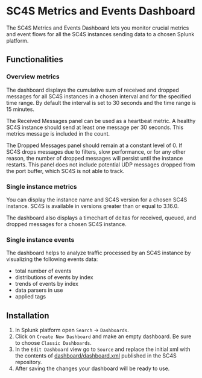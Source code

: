 # SC4S Metrics and Events Dashboard
The SC4S Metrics and Events Dashboard lets you monitor crucial metrics and event flows for all the SC4S instances sending data to a chosen Splunk platform.


## Functionalities

### Overview metrics
The dashboard displays the cumulative sum of received and dropped messages for all SC4S instances in a chosen interval and for the specified time range. By default the interval is set to 30 seconds and the time range is 15 minutes.

The Received Messages panel can be used as a heartbeat metric. A healthy SC4S instance should send at least one message per 30 seconds. This metrics message is included in the count.

The Dropped Messages panel should remain at a constant level of 0. If SC4S drops messages due to filters, slow performance, or for any other reason, the number of dropped messages will persist until the instance restarts. This panel does not include potential UDP messages dropped from the port buffer, which SC4S is not able to track.

### Single instance metrics
You can display the instance name and SC4S version for a chosen SC4S instance.
SC4S is available in versions greater than or equal to 3.16.0.

The dashboard also displays a timechart of deltas for received, queued, and dropped messages for a chosen SC4S instance.

### Single instance events
The dashboard helps to analyze traffic processed by an SC4S instance by visualizing the following events data:

- total number of events
- distributions of events by index
- trends of events by index
- data parsers in use
- applied tags

## Installation
1. In Splunk platform open `Search` -> `Dashboards`.  
2. Click on `Create New Dashboard` and make an empty dashboard. Be sure to choose `Classic Dashboards`.
3. In the `Edit Dashboard` view go to `Source` and replace the initial xml with the contents of [dashboard/dashboard.xml](https://github.com/splunk/splunk-connect-for-syslog/blob/main/dashboard/dashboard.xml) published in the SC4S repository.
4. After saving the changes your dashboard will be ready to use.